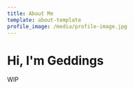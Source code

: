 ```yaml
---
title: About Me
template: about-template
profile_image: /media/profile-image.jpg
---
```


# Hi, I'm Geddings

WIP


